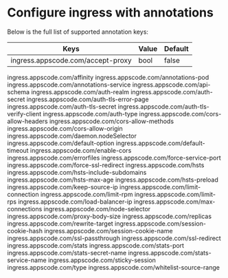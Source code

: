 # Configure ingress with annotations

Below is the full list of supported annotation keys:

|  Keys  |   Value   |  Default |
|--------|-----------|----------|
| ingress.appscode.com/accept-proxy | bool | false |

ingress.appscode.com/affinity
ingress.appscode.com/annotations-pod
ingress.appscode.com/annotations-service
ingress.appscode.com/api-schema
ingress.appscode.com/auth-realm
ingress.appscode.com/auth-secret
ingress.appscode.com/auth-tls-error-page
ingress.appscode.com/auth-tls-secret
ingress.appscode.com/auth-tls-verify-client
ingress.appscode.com/auth-type
ingress.appscode.com/cors-allow-headers
ingress.appscode.com/cors-allow-methods
ingress.appscode.com/cors-allow-origin
ingress.appscode.com/daemon.nodeSelector
ingress.appscode.com/default-option
ingress.appscode.com/default-timeout
ingress.appscode.com/enable-cors
ingress.appscode.com/errorfiles
ingress.appscode.com/force-service-port
ingress.appscode.com/force-ssl-redirect
ingress.appscode.com/hsts
ingress.appscode.com/hsts-include-subdomains
ingress.appscode.com/hsts-max-age
ingress.appscode.com/hsts-preload
ingress.appscode.com/keep-source-ip
ingress.appscode.com/limit-connection
ingress.appscode.com/limit-rpm
ingress.appscode.com/limit-rps
ingress.appscode.com/load-balancer-ip
ingress.appscode.com/max-connections
ingress.appscode.com/node-selector
ingress.appscode.com/proxy-body-size
ingress.appscode.com/replicas
ingress.appscode.com/rewrite-target
ingress.appscode.com/session-cookie-hash
ingress.appscode.com/session-cookie-name
ingress.appscode.com/ssl-passthrough
ingress.appscode.com/ssl-redirect
ingress.appscode.com/stats
ingress.appscode.com/stats-port
ingress.appscode.com/stats-secret-name
ingress.appscode.com/stats-service-name
ingress.appscode.com/sticky-session
ingress.appscode.com/type
ingress.appscode.com/whitelist-source-range